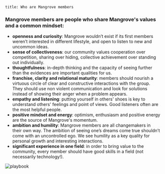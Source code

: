 ```
title: Who are Mangrove members
```

### Mangrove members are people who share Mangrove's values and a common mindset:

- **openness and curiosity**: Mangrove wouldn’t exist if its first members weren’t interested in different lifestyle, and open to listen to new and uncommon ideas. 
- **sense of collectiveness**: our community values cooperation over competition, sharing over hiding, collective achievement over standing out individually.
- **thoughtfulness**: in-depth thinking and the capacity of seeing further than the evidences are important qualities for us.
- **franchise, clarity and relational maturity**: members should nourish a virtuous circle of clear and constructive interactions with the group. They should use non violent communication and look for solutions instead of showing their anger when a problem appears.
- **empathy and listening**: putting yourself in others' shoes is key to understand others' feelings and point of views. Good listeners often are the most helpful people.
- **positive mindset and energy**: optimism, enthusiasm and positive energy are the source of Mangrove's momentum. 
- **ambition and humility**: Mangrove members are all changemakers in their own way. The ambition of seeing one’s dreams come true shouldn’t come with an uncontrolled ego. We see humility as a key quality for personal growth and interesting interactions.
- **significant experience in one field**: in order to bring value to the community, every member should have good skills in a field (not necessarily technology!).

![playbook](/images/illustrations/member.gif)
